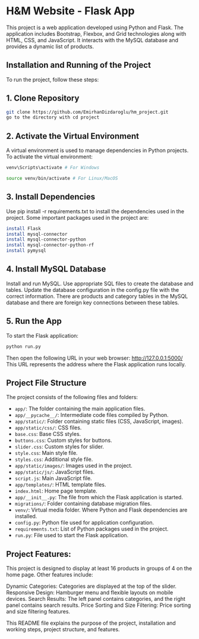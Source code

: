 # H&M Website - Flask App

This project is a web application developed using Python and Flask. The application includes Bootstrap, Flexbox, and Grid technologies along with HTML, CSS, and JavaScript. It interacts with the MySQL database and provides a dynamic list of products.

## Installation and Running of the Project

To run the project, follow these steps:

## 1. Clone Repository
```bash
git clone https://github.com/EmirhanDizdaroglu/hm_project.git
go to the directory with cd project
```

## 2. Activate the Virtual Environment
A virtual environment is used to manage dependencies in Python projects. To activate the virtual environment:
```bash
venv\Scripts\activate # For Windows

source venv/bin/activate # For Linux/MacOS
```
## 3. Install Dependencies
Use pip install -r requirements.txt to install the dependencies used in the project. Some important packages used in the project are:
```bash
install Flask
install mysql-connector
install mysql-connector-python
install mysql-connector-python-rf
install pymysql
```
## 4. Install MySQL Database

Install and run MySQL.
Use appropriate SQL files to create the database and tables.
Update the database configuration in the config.py file with the correct information.
There are products and category tables in the MySQL database and there are foreign key connections between these tables.

## 5. Run the App

To start the Flask application:
```bash
python run.py
```
Then open the following URL in your web browser: http://127.0.0.1:5000/
This URL represents the address where the Flask application runs locally.
## Project File Structure

The project consists of the following files and folders:

- `app/`: The folder containing the main application files.
 - `app/__pycache__/`: Intermediate code files compiled by Python.
 - `app/static/`: Folder containing static files (CSS, JavaScript, images).
 - `app/static/css/`: CSS files.
 - `base.css`: Base CSS styles.
 - `buttons.css`: Custom styles for buttons.
 - `slider.css`: Custom styles for slider.
 - `style.css`: Main style file.
 - `styles.css`: Additional style file.
 - `app/static/images/`: Images used in the project.
 - `app/static/js/`: JavaScript files.
 - `script.js`: Main JavaScript file.
 - `app/templates/`: HTML template files.
 - `index.html`: Home page template.
 - `app/__init__.py`: The file from which the Flask application is started.
- `migrations/`: Folder containing database migration files.
- `venv/`: Virtual media folder. Where Python and Flask dependencies are installed.
- `config.py`: Python file used for application configuration.
- `requirements.txt`: List of Python packages used in the project.
- `run.py`: File used to start the Flask application.


## Project Features:
This project is designed to display at least 16 products in groups of 4 on the home page. Other features include:

Dynamic Categories: Categories are displayed at the top of the slider.
Responsive Design: Hamburger menu and flexible layouts on mobile devices.
Search Results: The left panel contains categories, and the right panel contains search results.
Price Sorting and Size Filtering: Price sorting and size filtering features.

This README file explains the purpose of the project, installation and working steps, project structure, and features.
